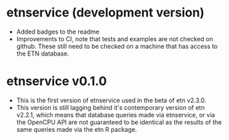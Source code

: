 # etnservice (development version)
- Added badges to the readme
- Improvements to CI, note that tests and examples are not checked on github. These still need to be checked on a machine that has access to the ETN database.
# etnservice v0.1.0

- This is the first version of etnservice used in the beta of etn v2.3.0.
- This version is still lagging behind it's contemporary version of etn v2.2.1, which means that database queries made via etnservice, or via the OpenCPU API are not guaranteed to be identical as the results of the same queries made via the etn R package.

